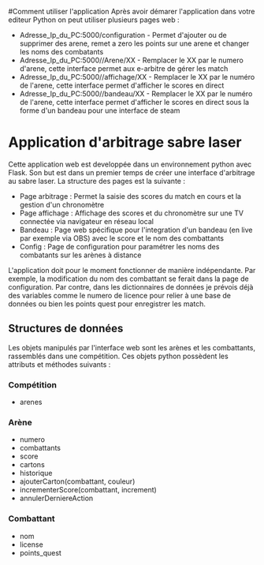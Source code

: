 #Comment utiliser l'application 
Après avoir démarer l'application dans votre editeur Python on peut utiliser plusieurs pages web  : 
+ Adresse_Ip_du_PC:5000/configuration - Permet d'ajouter ou de supprimer des arene, remet a zero les points sur une arene et changer les noms des combatants
+ Adresse_Ip_du_PC:5000//Arene/XX - Remplacer le XX par le numero d'arene, cette interface permet aux e-arbitre de gérer les match
+ Adresse_Ip_du_PC:5000//affichage/XX - Remplacer le XX par le numéro de l'arene, cette interface permet d'afficher le scores en direct
+ Adresse_Ip_du_PC:5000//bandeau/XX - Remplacer le XX par le numéro de l'arene, cette interface permet d'afficher le scores en direct sous la forme d'un bandeau pour une interface de steam

  
# Application d'arbitrage sabre laser
Cette application web est developpée dans un environnement python avec Flask. Son but est dans un premier temps de créer une interface d'arbitrage au sabre laser.
La structure des pages est la suivante :
+ Page arbitrage : Permet la saisie des scores du match en cours et la gestion d'un chronomètre
+ Page affichage : Affichage des scores et du chronomètre sur une TV connectée via navigateur en réseau local
+ Bandeau : Page web spécifique pour l'integration d'un bandeau (en live par exemple via OBS) avec le score et le nom des combattants
+ Config : Page de configuration pour paramétrer les noms des combatants sur les arènes à distance

L'application doit pour le moment fonctionner de manière indépendante. Par exemple, la modification du nom des combattant se ferait dans la page de configuration.
Par contre, dans les dictionnaires de données je prévois déjà des variables comme le numero de licence pour relier à une base de données ou bien les points quest pour enregistrer les match.

## Structures de données
Les objets manipulés par l'interface web sont les arènes et les combattants, rassemblés dans une compétition.
Ces objets python possèdent les attributs et méthodes suivants :

### Compétition
- arenes

### Arène
- numero
- combattants
- score
- cartons
- historique
- ajouterCarton(combattant, couleur)
- incrementerScore(combattant, increment)
- annulerDerniereAction

### Combattant
- nom
- license
- points_quest
